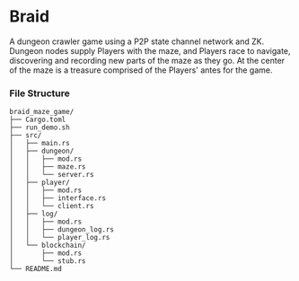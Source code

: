 # Braid

A dungeon crawler game using a P2P state channel network and ZK. Dungeon nodes supply Players with the maze, and Players race to navigate, discovering and recording new parts of the maze as they go. At the center of the maze is a treasure comprised of the Players' antes for the game.

### File Structure

```
braid_maze_game/
├── Cargo.toml
├── run_demo.sh
├── src/
│   ├── main.rs
│   ├── dungeon/
│   │   ├── mod.rs
│   │   ├── maze.rs
│   │   └── server.rs
│   ├── player/
│   │   ├── mod.rs
│   │   ├── interface.rs
│   │   └── client.rs
│   ├── log/
│   │   ├── mod.rs
│   │   ├── dungeon_log.rs
│   │   └── player_log.rs
│   └── blockchain/
│       ├── mod.rs
│       └── stub.rs
└── README.md
```
